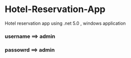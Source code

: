 # Hotel-Reservation-App
Hotel reservation app using .net 5.0 , windows application

### username ==> admin
### passowrd ==> admin
